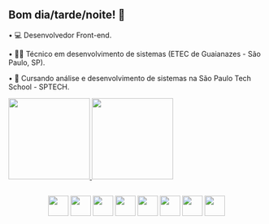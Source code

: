 ## Bom dia/tarde/noite! 👋

• 💻 Desenvolvedor Front-end.

• 👨‍💻 Técnico em desenvolvimento de sistemas (ETEC de Guaianazes - São Paulo, SP).

• 📝 Cursando análise e desenvolvimento de sistemas na São Paulo Tech School - SPTECH.

<div>
    <a href="https://github.com/YuriOlivs">
        <img height="160em" src="https://github-readme-stats.vercel.app/api?username=yuriolivs&show_icons=true&theme=dark"/>
        <img height="160em" src="https://github-readme-stats.vercel.app/api/top-langs/?username=yuriolivs&layout=compact&theme=dark"/>
    </a>
</div>

##

<div align="center">
    <img src="https://cdn.jsdelivr.net/gh/devicons/devicon/icons/html5/html5-original.svg" height="40em">
    <img src="https://cdn.jsdelivr.net/gh/devicons/devicon/icons/css3/css3-original.svg" height="40em">  
    <img src="https://cdn.jsdelivr.net/gh/devicons/devicon/icons/javascript/javascript-plain.svg" height="40em"> 
    <img src="https://cdn.jsdelivr.net/gh/devicons/devicon/icons/typescript/typescript-plain.svg" height="40em">
    <img src="https://cdn.jsdelivr.net/gh/devicons/devicon/icons/react/react-original.svg" height="40em"> 
    <img src="https://cdn.jsdelivr.net/gh/devicons/devicon/icons/tailwindcss/tailwindcss-plain.svg" height="40em">
    <img src="https://cdn.jsdelivr.net/gh/devicons/devicon/icons/mysql/mysql-original-wordmark.svg" height="40em">
    <img src="https://cdn.jsdelivr.net/gh/devicons/devicon/icons/bootstrap/bootstrap-original.svg" height="40em">   
</div>
